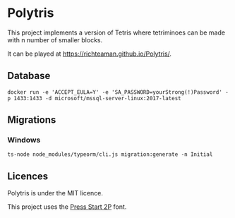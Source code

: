 # Polytris

This project implements a version of Tetris where tetriminoes can be made with n number of smaller blocks.

It can be played at https://richteaman.github.io/Polytris/.

## Database

```
docker run -e 'ACCEPT_EULA=Y' -e 'SA_PASSWORD=yourStrong(!)Password' -p 1433:1433 -d microsoft/mssql-server-linux:2017-latest
```

## Migrations

### Windows
```
ts-node node_modules/typeorm/cli.js migration:generate -n Initial
```

## Licences

Polytris is under the MIT licence.

This project uses the [Press Start 2P](http://www.fontspace.com/codeman38/press-start-2p) font.
